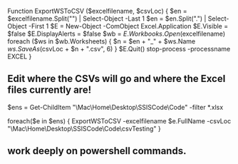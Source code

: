 Function ExportWSToCSV ($excelfilename, $csvLoc)
{
    $en = $excelfilename.Split("\") | Select-Object -Last 1
    $en = $en.Split(".") | Select-Object -First 1
    $E = New-Object -ComObject Excel.Application
    $E.Visible = $false
    $E.DisplayAlerts = $false
    $wb = $E.Workbooks.Open($excelfilename)
    foreach ($ws in $wb.Worksheets)
    {
        $n = $en + "_" + $ws.Name
        $ws.SaveAs($csvLoc + $n + ".csv", 6)
    }
    $E.Quit()
    stop-process -processname EXCEL
}

## Edit where the CSVs will go and where the Excel files currently are!
$ens = Get-ChildItem "\\Mac\Home\Desktop\SSISCode\Code\" -filter *.xlsx

foreach($e in $ens)
{
    ExportWSToCSV -excelfilename $e.FullName -csvLoc "\\Mac\Home\Desktop\SSISCode\Code\csvTesting\"
}
## work deeply on powershell commands.
